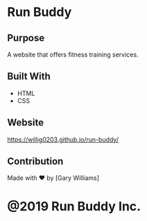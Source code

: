 # Run Buddy

## Purpose
A website that offers fitness training services.

## Built With
* HTML
* CSS

## Website
https://willig0203.github.io/run-buddy/

## Contribution
Made with ❤️ by [Gary Williams]

# @2019 Run Buddy Inc.
